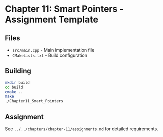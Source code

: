 # Chapter 11: Smart Pointers - Assignment Template

## Files
- `src/main.cpp` - Main implementation file
- `CMakeLists.txt` - Build configuration

## Building
```bash
mkdir build
cd build
cmake ..
make
./Chapter11_Smart_Pointers
```

## Assignment
See `../../chapters/chapter-11/assignments.md` for detailed requirements.
